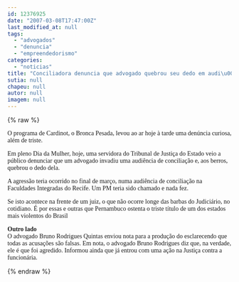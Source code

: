 ```yaml
---
id: 12376925
date: "2007-03-08T17:47:00Z"
last_modified_at: null
tags:
  - "advogados"
  - "denuncia"
  - "empreendedorismo"
categories:
  - "noticias"
title: "Conciliadora denuncia que advogado quebrou seu dedo em audi\u00eancia"
sutia: null
chapeu: null
autor: null
imagem: null
---
```

{% raw %}
<p><P><FONT face=Verdana>O programa de Cardinot, o Bronca Pesada, levou ao ar hoje à tarde uma denúncia curiosa, além de triste. </FONT></P></p>
<p><P><FONT face=Verdana>Em pleno Dia da Mulher, hoje, uma servidora do Tribunal de Justiça do Estado veio a público denunciar que um advogado invadiu uma audiência de conciliação e, aos berros, quebrou o dedo dela.</FONT></P></p>
<p><P><FONT face=Verdana>A agressão teria ocorrido no final de março, numa audiência de conciliação na Faculdades Integradas do Recife. Um PM teria sido chamado e nada fez.</FONT></P></p>
<p><P><FONT face=Verdana>Se isto acontece na frente de um juiz, o que não ocorre longe das barbas do Judiciário, no cotidiano. É por essas e outras que Pernambuco ostenta o triste título de um dos estados mais violentos do Brasil</FONT></P></p>
<p><P><FONT face=Verdana><STRONG>Outro lado<BR></STRONG>O advogado Bruno Rodrigues Quintas enviou nota para a produção do esclarecendo que todas as acusações são falsas. Em nota, o advogado Bruno Rodrigues diz que, na verdade, ele é que foi agredido. Informou ainda que já entrou com uma ação na Justiça contra a funcionária.</FONT></P> </p>
{% endraw %}